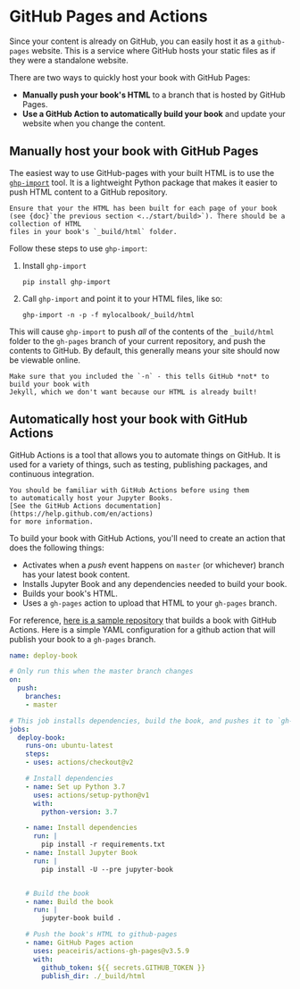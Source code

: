 # GitHub Pages and Actions

Since your content is already on GitHub, you can easily host it as a `github-pages`
website. This is a service where GitHub hosts your static files as if they were
a standalone website.

There are two ways to quickly host your book with GitHub Pages:

* **Manually push your book's HTML** to a branch that is hosted
  by GitHub Pages.
* **Use a GitHub Action to automatically build your book**
  and update your website when you change the content.

## Manually host your book with GitHub Pages

The easiest way to use GitHub-pages with your built HTML is to use the
[`ghp-import`](https://github.com/davisp/ghp-import)
tool. It is a lightweight Python package that makes it easier to push HTML content
to a GitHub repository.

```{note}
Ensure that your the HTML has been built for each page of your book
(see {doc}`the previous section <../start/build>`). There should be a collection of HTML
files in your book's `_build/html` folder.
```

Follow these steps to use `ghp-import`:

1. Install `ghp-import`

   ```
   pip install ghp-import
   ```
2. Call `ghp-import` and point it to your HTML files, like so:

   ```
   ghp-import -n -p -f mylocalbook/_build/html
   ```

This will cause `ghp-import` to push *all* of the contents of the `_build/html` folder
to the `gh-pages` branch of your current repository, and push the contents to GitHub.
By default, this generally means your site should now be viewable online.

```{warning}
Make sure that you included the `-n` - this tells GitHub *not* to build your book with
Jekyll, which we don't want because our HTML is already built!
```

## Automatically host your book with GitHub Actions

GitHub Actions is a tool that allows you to automate things
on GitHub. It is used for a variety of things, such as testing,
publishing packages, and continuous integration.

```{note}
You should be familiar with GitHub Actions before using them
to automatically host your Jupyter Books.
[See the GitHub Actions documentation](https://help.github.com/en/actions)
for more information.
```

To build your book with GitHub Actions, you'll need to create
an action that does the following things:

* Activates when a *push* event happens on `master` (or whichever)
  branch has your latest book content.
* Installs Jupyter Book and any dependencies needed to build
  your book.
* Builds your book's HTML.
* Uses a `gh-pages` action to upload that HTML to your `gh-pages` branch.

For reference, [here is a sample repository](https://github.com/executablebooks/github-action-demo)
that builds a book with GitHub Actions. Here is a simple YAML configuration
for a github action that will publish your book to a `gh-pages` branch.

```yaml
name: deploy-book

# Only run this when the master branch changes
on:
  push:
    branches:
    - master

# This job installs dependencies, build the book, and pushes it to `gh-pages`
jobs:
  deploy-book:
    runs-on: ubuntu-latest
    steps:
    - uses: actions/checkout@v2

    # Install dependencies
    - name: Set up Python 3.7
      uses: actions/setup-python@v1
      with:
        python-version: 3.7

    - name: Install dependencies
      run: |
        pip install -r requirements.txt
    - name: Install Jupyter Book
      run: |
        pip install -U --pre jupyter-book


    # Build the book
    - name: Build the book
      run: |
        jupyter-book build .

    # Push the book's HTML to github-pages
    - name: GitHub Pages action
      uses: peaceiris/actions-gh-pages@v3.5.9
      with:
        github_token: ${{ secrets.GITHUB_TOKEN }}
        publish_dir: ./_build/html
```
